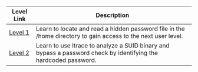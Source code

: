 | Level Link | Description |
|------------|-------------|
| [Level 1](Leviathan/Level_1.md) | Learn to locate and read a hidden password file in the /home directory to gain access to the next user level. |
| [Level 2](Leviathan/Level_2.md) | Learn to use ltrace to analyze a SUID binary and bypass a password check by identifying the hardcoded password. |
